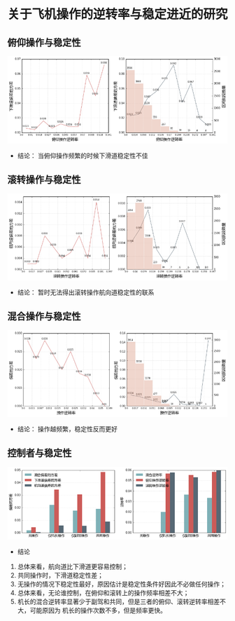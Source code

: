 # 关于飞机操作的逆转率与稳定进近的研究
## 俯仰操作与稳定性
![](png/pitch.png)
- 结论： 当俯仰操作频繁的时候下滑道稳定性不佳

## 滚转操作与稳定性
![](png/roll.png)
- 结论： 暂时无法得出滚转操作航向道稳定性的联系
## 混合操作与稳定性
![](png/mix.png)
- 结论： 操作越频繁，稳定性反而更好
## 控制者与稳定性
![](png/whocontrol.png)
- 结论
1. 总体来看，航向道比下滑道更容易控制；
2. 共同操作时，下滑道稳定性差；
3. 无操作的情况下稳定性最好，原因估计是稳定性条件好因此不必做任何操作；
4. 总体来看，无论谁控制，在俯仰和滚转上的操作频率相差不大；
5. 机长的混合逆转率显著少于副驾和共同，但是三者的俯仰、滚转逆转率相差不大，可能原因为
机长的操作次数不多，但是频率更快。
